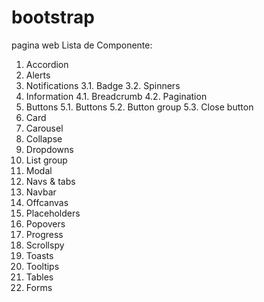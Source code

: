 # bootstrap
pagina web 
Lista de Componente: 
1. Accordion
2. Alerts
3. Notifications
3.1. Badge
3.2. Spinners
4. Information
4.1. Breadcrumb
4.2. Pagination
5. Buttons
5.1. Buttons
5.2. Button group
5.3. Close button
6. Card
7. Carousel
8. Collapse
9. Dropdowns
10. List group
11. Modal
12. Navs & tabs
13. Navbar
14. Offcanvas
15. Placeholders
16. Popovers
17. Progress
18. Scrollspy
19. Toasts
20. Tooltips
21. Tables
22. Forms
